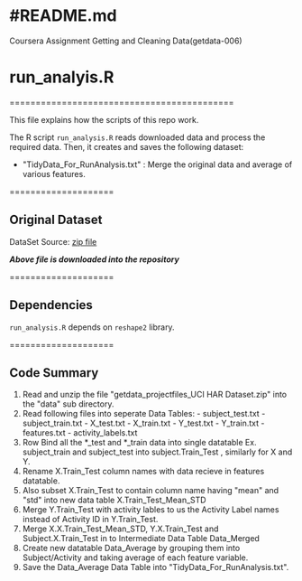 #README.md
==============
Coursera Assignment Getting and Cleaning Data(getdata-006)

# run_analyis.R
===========================================

This file explains how the scripts of this repo work.

The R script `run_analysis.R` reads downloaded data and process the required data. Then, it creates and saves the following dataset:

- "TidyData_For_RunAnalysis.txt" : Merge the original data and average of various features.


====================
## Original Dataset

DataSet Source: [zip file](https://d396qusza40orc.cloudfront.net/getdata%2Fprojectfiles%2FUCI%20HAR%20Dataset.zip) 

***Above file is downloaded into the repository***

====================
## Dependencies

`run_analysis.R` depends on `reshape2` library.

====================
## Code Summary


  1.  Read and unzip the file "getdata_projectfiles_UCI HAR Dataset.zip" into the "data" sub directory.
  2.  Read following files into seperate Data Tables:
    - subject_test.txt
    - subject_train.txt
    - X_test.txt
    - X_train.txt
    - Y_test.txt
    - Y_train.txt
    - features.txt
    - activity_labels.txt
  3. Row Bind all the *_test and *_train data into single datatable
    Ex. subject_train and subject_test into subject.Train_Test , similarly for X and Y.
  4. Rename X.Train_Test column names with data recieve in features datatable.
  5. Also subset X.Train_Test to contain column name having "mean" and "std" into new data table X.Train_Test_Mean_STD 
  6. Merge Y.Train_Test with activity lables to us the Activity Label names instead of Activity ID in Y.Train_Test.
  7. Merge X.X.Train_Test_Mean_STD, Y.X.Train_Test and Subject.X.Train_Test in to Intermediate Data Table Data_Merged
  8. Create new datatable Data_Average by grouping them into Subject/Activity and taking average of each feature variable.
  9. Save the Data_Average Data Table into "TidyData_For_RunAnalysis.txt".
